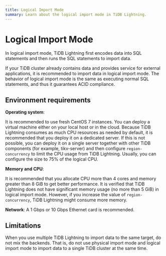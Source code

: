 ```yaml
---
title: Logical Import Mode
summary: Learn about the logical import mode in TiDB Lightning.
---
```


# Logical Import Mode

In logical import mode, TiDB Lightning first encodes data into SQL statements and then runs the SQL statements to import data.

If your TiDB cluster already contains data and provides service for external applications, it is recommended to import data in logical import mode. The behavior of logical import mode is the same as executing normal SQL statements, and thus it guarantees ACID compliance.

## Environment requirements

**Operating system**:

It is recommended to use fresh CentOS 7 instances. You can deploy a virtual machine either on your local host or in the cloud. Because TiDB Lightning consumes as much CPU resources as needed by default, it is recommended that you deploy it on a dedicated server. If this is not possible, you can deploy it on a single server together with other TiDB components (for example, tikv-server) and then configure `region-concurrency` to limit the CPU usage from TiDB Lightning. Usually, you can configure the size to 75% of the logical CPU.

**Memory and CPU**:

It is recommended that you allocate CPU more than 4 cores and memory greater than 8 GiB to get better performance. It is verified that TiDB Lightning does not have significant memory usage (no more than 5 GiB) in logical import mode. However, if you increase the value of `region-concurrency`, TiDB Lightning might consume more memory.

**Network**: A 1 Gbps or 10 Gbps Ethernet card is recommended.

## Limitations

When you use multiple TiDB Lightning to import data to the same target, do not mix the backends. That is, do not use physical import mode and logical import mode to import data to a single TiDB cluster at the same time.
